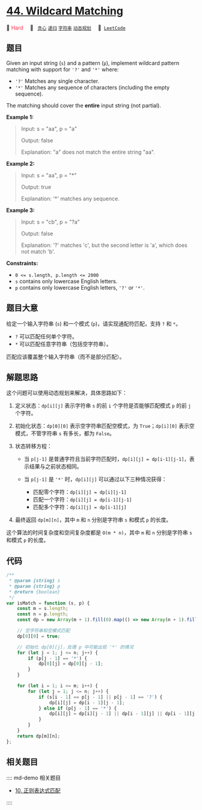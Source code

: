# [44. Wildcard Matching](https://leetcode.com/problems/wildcard-matching/)

🔴 <font color=#ff334b>Hard</font>&emsp; 🔖&ensp; [`贪心`](/leetcode/outline/tag/greedy.md) [`递归`](/leetcode/outline/tag/recursion.md) [`字符串`](/leetcode/outline/tag/string.md) [`动态规划`](/leetcode/outline/tag/dynamic-programming.md)&emsp; 🔗&ensp;[`LeetCode`](https://leetcode.com/problems/wildcard-matching/)

## 题目

Given an input string (`s`) and a pattern (`p`), implement wildcard pattern
matching with support for `'?'` and `'*'` where:

- `'?'` Matches any single character.
- `'*'` Matches any sequence of characters (including the empty sequence).

The matching should cover the **entire** input string (not partial).

**Example 1:**

> Input: s = "aa", p = "a"
>
> Output: false
>
> Explanation: "a" does not match the entire string "aa".

**Example 2:**

> Input: s = "aa", p = "\*"
>
> Output: true
>
> Explanation: '\*' matches any sequence.

**Example 3:**

> Input: s = "cb", p = "?a"
>
> Output: false
>
> Explanation: '?' matches 'c', but the second letter is 'a', which does not match 'b'.

**Constraints:**

- `0 <= s.length, p.length <= 2000`
- `s` contains only lowercase English letters.
- `p` contains only lowercase English letters, `'?'` or `'*'`.

## 题目大意

给定一个输入字符串 (`s`) 和一个模式 (`p`)，请实现通配符匹配，支持 `?` 和 `*`。

- `?` 可以匹配任何单个字符。
- `*` 可以匹配任意字符串（包括空字符串）。

匹配应该覆盖整个输入字符串（而不是部分匹配）。

## 解题思路

这个问题可以使用动态规划来解决，具体思路如下：

1. 定义状态：`dp[i][j]` 表示字符串 `s` 的前 `i` 个字符是否能够匹配模式 `p` 的前 `j` 个字符。

2. 初始化状态：`dp[0][0]` 表示空字符串匹配空模式，为 `True`；`dp[i][0]` 表示空模式，不管字符串 `s` 有多长，都为 `False`。

3. 状态转移方程：

   - 当 `p[j-1]` 是普通字符且当前字符匹配时，`dp[i][j] = dp[i-1][j-1]`，表示结果与之前状态相同。

   - 当 `p[j-1]` 是 `'*'` 时，`dp[i][j]` 可以通过以下三种情况获得：

     - 匹配零个字符：`dp[i][j] = dp[i][j-1]`
     - 匹配一个字符：`dp[i][j] = dp[i-1][j-1]`
     - 匹配多个字符：`dp[i][j] = dp[i-1][j]`

4. 最终返回 `dp[m][n]`，其中 `m` 和 `n` 分别是字符串 `s` 和模式 `p` 的长度。

这个算法的时间复杂度和空间复杂度都是 `O(m * n)`，其中 `m` 和 `n` 分别是字符串 `s` 和模式 `p` 的长度。

## 代码

```javascript
/**
 * @param {string} s
 * @param {string} p
 * @return {boolean}
 */
var isMatch = function (s, p) {
	const m = s.length;
	const n = p.length;
	const dp = new Array(m + 1).fill(0).map(() => new Array(n + 1).fill(false));

	// 空字符串和空模式匹配
	dp[0][0] = true;

	// 初始化 dp[0][j]，处理 p 中可能出现 '*' 的情况
	for (let j = 1; j <= n; j++) {
		if (p[j - 1] == '*') {
			dp[0][j] = dp[0][j - 1];
		}
	}

	for (let i = 1; i <= m; i++) {
		for (let j = 1; j <= n; j++) {
			if (s[i - 1] == p[j - 1] || p[j - 1] == '?') {
				dp[i][j] = dp[i - 1][j - 1];
			} else if (p[j - 1] == '*') {
				dp[i][j] = dp[i][j - 1] || dp[i - 1][j] || dp[i - 1][j - 1];
			}
		}
	}
	return dp[m][n];
};
```

## 相关题目

:::: md-demo 相关题目

- [10. 正则表达式匹配](https://leetcode.com/problems/regular-expression-matching)

::::
